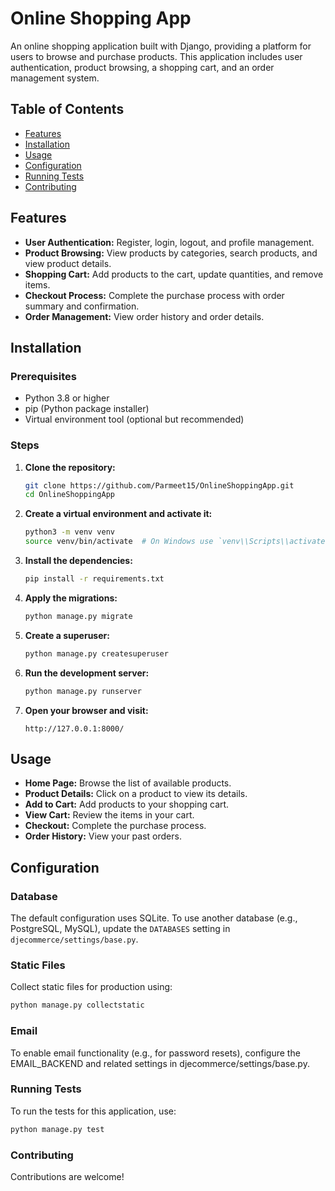 # Online Shopping App

An online shopping application built with Django, providing a platform for users to browse and purchase products. This application includes user authentication, product browsing, a shopping cart, and an order management system.



## Table of Contents

- [Features](#features)
- [Installation](#installation)
- [Usage](#usage)
- [Configuration](#configuration)
- [Running Tests](#running-tests)
- [Contributing](#contributing)

## Features

- **User Authentication:** Register, login, logout, and profile management.
- **Product Browsing:** View products by categories, search products, and view product details.
- **Shopping Cart:** Add products to the cart, update quantities, and remove items.
- **Checkout Process:** Complete the purchase process with order summary and confirmation.
- **Order Management:** View order history and order details.

## Installation

### Prerequisites

- Python 3.8 or higher
- pip (Python package installer)
- Virtual environment tool (optional but recommended)

### Steps

1. **Clone the repository:**

    ```bash
    git clone https://github.com/Parmeet15/OnlineShoppingApp.git
    cd OnlineShoppingApp
    ```

2. **Create a virtual environment and activate it:**

    ```bash
    python3 -m venv venv
    source venv/bin/activate  # On Windows use `venv\\Scripts\\activate`
    ```

3. **Install the dependencies:**

    ```bash
    pip install -r requirements.txt
    ```

4. **Apply the migrations:**

    ```bash
    python manage.py migrate
    ```

5. **Create a superuser:**

    ```bash
    python manage.py createsuperuser
    ```

6. **Run the development server:**

    ```bash
    python manage.py runserver
    ```

7. **Open your browser and visit:**

    ```
    http://127.0.0.1:8000/
    ```

## Usage

- **Home Page:** Browse the list of available products.
- **Product Details:** Click on a product to view its details.
- **Add to Cart:** Add products to your shopping cart.
- **View Cart:** Review the items in your cart.
- **Checkout:** Complete the purchase process.
- **Order History:** View your past orders.

## Configuration

### Database

The default configuration uses SQLite. To use another database (e.g., PostgreSQL, MySQL), update the `DATABASES` setting in `djecommerce/settings/base.py`.

### Static Files

Collect static files for production using:

```bash
python manage.py collectstatic
```

### Email
To enable email functionality (e.g., for password resets), configure the EMAIL_BACKEND and related settings in djecommerce/settings/base.py.
### Running Tests
To run the tests for this application, use:
```bash
python manage.py test
```
### Contributing
Contributions are welcome!
